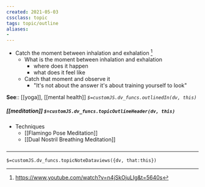 ```yaml
---
created: 2021-05-03
cssclass: topic
tags: topic/outline
aliases:
- 
---
```


- Catch the moment between inhalation and exhalation [^1]
	- What is the moment between inhalation and exhalation
		- where does it happen
		- what does it feel like
	- Catch that moment and observe it
		- "It's not about the answer it's about training yourself to look"

**See**:: [[yoga]], [[mental health]]
*`$=customJS.dv_funcs.outlinedIn(dv, this)`*

##### [[meditation]] `$=customJS.dv_funcs.topicOutlineHeader(dv, this)`
- Techniques
	- [[Flamingo Pose Meditation]]
	- [[Dual Nostril Breathing Meditation]]

[^1]: https://www.youtube.com/watch?v=n4jSkOjuLIg&t=5640s

### <hr class="dataviews"/>

`$=customJS.dv_funcs.topicNoteDataviews({dv, that:this})`
